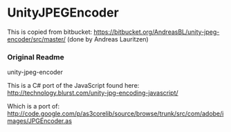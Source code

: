 # UnityJPEGEncoder
This is copied from bitbucket: https://bitbucket.org/AndreasBL/unity-jpeg-encoder/src/master/ (done by Andreas Lauritzen)

### Original Readme
unity-jpeg-encoder

This is a C# port of the JavaScript found here:
http://technology.blurst.com/unity-jpg-encoding-javascript/

Which is a port of:
http://code.google.com/p/as3corelib/source/browse/trunk/src/com/adobe/images/JPGEncoder.as

